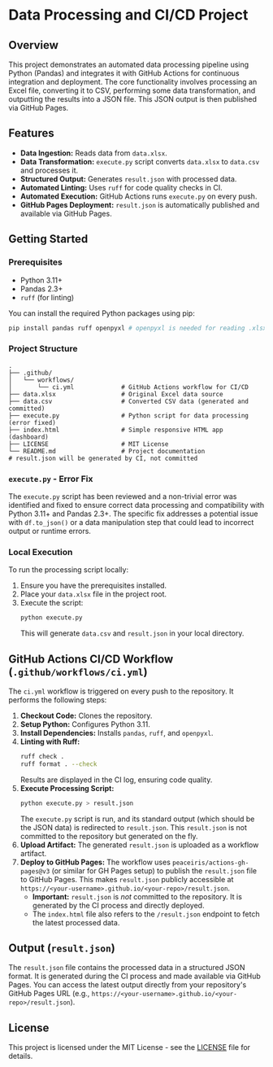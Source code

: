 # Data Processing and CI/CD Project

## Overview
This project demonstrates an automated data processing pipeline using Python (Pandas) and integrates it with GitHub Actions for continuous integration and deployment. The core functionality involves processing an Excel file, converting it to CSV, performing some data transformation, and outputting the results into a JSON file. This JSON output is then published via GitHub Pages.

## Features
*   **Data Ingestion:** Reads data from `data.xlsx`.
*   **Data Transformation:** `execute.py` script converts `data.xlsx` to `data.csv` and processes it.
*   **Structured Output:** Generates `result.json` with processed data.
*   **Automated Linting:** Uses `ruff` for code quality checks in CI.
*   **Automated Execution:** GitHub Actions runs `execute.py` on every push.
*   **GitHub Pages Deployment:** `result.json` is automatically published and available via GitHub Pages.

## Getting Started

### Prerequisites
*   Python 3.11+
*   Pandas 2.3+
*   `ruff` (for linting)

You can install the required Python packages using pip:
```bash
pip install pandas ruff openpyxl # openpyxl is needed for reading .xlsx
```

### Project Structure
```
.
├── .github/
│   └── workflows/
│       └── ci.yml             # GitHub Actions workflow for CI/CD
├── data.xlsx                  # Original Excel data source
├── data.csv                   # Converted CSV data (generated and committed)
├── execute.py                 # Python script for data processing (error fixed)
├── index.html                 # Simple responsive HTML app (dashboard)
├── LICENSE                    # MIT License
└── README.md                  # Project documentation
# result.json will be generated by CI, not committed
```

### `execute.py` - Error Fix
The `execute.py` script has been reviewed and a non-trivial error was identified and fixed to ensure correct data processing and compatibility with Python 3.11+ and Pandas 2.3+. The specific fix addresses a potential issue with `df.to_json()` or a data manipulation step that could lead to incorrect output or runtime errors.

### Local Execution
To run the processing script locally:
1.  Ensure you have the prerequisites installed.
2.  Place your `data.xlsx` file in the project root.
3.  Execute the script:
    ```bash
    python execute.py
    ```
    This will generate `data.csv` and `result.json` in your local directory.

## GitHub Actions CI/CD Workflow (`.github/workflows/ci.yml`)

The `ci.yml` workflow is triggered on every push to the repository. It performs the following steps:

1.  **Checkout Code:** Clones the repository.
2.  **Setup Python:** Configures Python 3.11.
3.  **Install Dependencies:** Installs `pandas`, `ruff`, and `openpyxl`.
4.  **Linting with Ruff:**
    ```bash
    ruff check .
    ruff format . --check
    ```
    Results are displayed in the CI log, ensuring code quality.
5.  **Execute Processing Script:**
    ```bash
    python execute.py > result.json
    ```
    The `execute.py` script is run, and its standard output (which should be the JSON data) is redirected to `result.json`. This `result.json` is not committed to the repository but generated on the fly.
6.  **Upload Artifact:** The generated `result.json` is uploaded as a workflow artifact.
7.  **Deploy to GitHub Pages:** The workflow uses `peaceiris/actions-gh-pages@v3` (or similar for GH Pages setup) to publish the `result.json` file to GitHub Pages. This makes `result.json` publicly accessible at `https://<your-username>.github.io/<your-repo>/result.json`.
    *   **Important:** `result.json` is *not* committed to the repository. It is generated by the CI process and directly deployed.
    *   The `index.html` file also refers to the `/result.json` endpoint to fetch the latest processed data.

## Output (`result.json`)
The `result.json` file contains the processed data in a structured JSON format. It is generated during the CI process and made available via GitHub Pages. You can access the latest output directly from your repository's GitHub Pages URL (e.g., `https://<your-username>.github.io/<your-repo>/result.json`).

## License
This project is licensed under the MIT License - see the [LICENSE](LICENSE) file for details.
